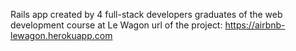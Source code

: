 Rails app created by 4 full-stack developers graduates of the web development course at Le Wagon
url of the project: https://airbnb-lewagon.herokuapp.com
